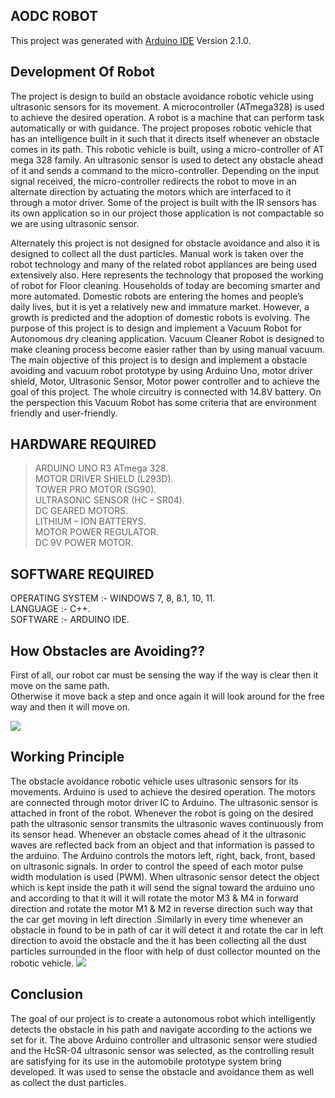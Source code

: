 ## AODC ROBOT 

This project was generated with [Arduino IDE](https://www.arduino.cc/en/software) Version 2.1.0.

## Development Of Robot
The project is design to build an obstacle avoidance robotic vehicle using ultrasonic sensors for its movement. A microcontroller (ATmega328) is used to achieve the desired operation. A robot is a machine that can perform task automatically or with guidance. The project proposes robotic vehicle that has an intelligence built in it such that it directs itself whenever an obstacle comes in its path. This robotic vehicle is built, using a micro-controller of AT mega 328 family. An ultrasonic sensor is used to detect any obstacle ahead of it and sends a command to the micro-controller. Depending on the input signal received, the micro-controller redirects the robot to move in an alternate direction by actuating the motors which are interfaced to it through a motor driver. Some of the project is built with the IR sensors has its own application so in our project those application is not compactable so we are using ultrasonic sensor.

Alternately this project is not designed for obstacle avoidance and also it is designed to collect all the dust particles. Manual work is taken over the robot technology and many of the related robot appliances are being used extensively also. Here represents the technology that proposed the working of robot for Floor cleaning. Households of today are becoming smarter and more automated. Domestic robots are entering the homes and people’s daily lives, but it is yet a relatively new and immature market. However, a growth is predicted and the adoption of domestic robots is evolving. The purpose of this project is to design and implement a Vacuum Robot for Autonomous dry cleaning application. Vacuum Cleaner Robot is designed to make cleaning process become easier rather than by using manual vacuum. The main objective of this project is to design and implement a obstacle avoiding and vacuum robot prototype by using Arduino Uno, motor driver shield, Motor, Ultrasonic Sensor, Motor power controller and to achieve the goal of this project. The whole circuitry is connected with 14.8V battery. On the perspection this Vacuum Robot has some criteria that are environment friendly and user-friendly.

## HARDWARE REQUIRED

> ARDUINO UNO R3 ATmega 328.                                                                                                              
> MOTOR DRIVER SHIELD  (L293D).                                                                                                           
> TOWER PRO MOTOR (SG90).                                                                                                                 
> ULTRASONIC SENSOR (HC – SR04).                                                                                                          
> DC GEARED MOTORS.                                                                                                                       
> LITHIUM – ION BATTERYS.                                                                                                                 
> MOTOR POWER REGULATOR.                                                                                                                  
> DC 9V POWER MOTOR.                                                                                                                                         
## SOFTWARE REQUIRED

OPERATING SYSTEM	:-  WINDOWS 7, 8, 8.1, 10, 11.                                                                                          
LANGUAGE			:-  C++.                                                                                                                    
SOFTWARE 			:-  ARDUINO IDE.                                                                                                            

## How Obstacles are Avoiding??

First of all, our robot car must be sensing the way if the way is clear then it move on the same path.                                    
Otherwise it move back a step and once again it will look around for the free way and then it will move on.

<img src="https://win.adrirobot.it/sonar/PING/immagini/ultrasonic_sensor_schema.jpg">

## Working Principle

The obstacle avoidance robotic vehicle uses ultrasonic sensors for its movements. Arduino is used to achieve the desired operation. The motors are connected through motor driver IC to Arduino. The ultrasonic sensor is attached in front of the robot. Whenever the robot is going on the desired path the ultrasonic sensor transmits the ultrasonic waves continuously from its sensor head. Whenever an obstacle comes ahead of it the ultrasonic waves are reflected back from an object and that information is passed to the arduino. The Arduino controls the motors left, right, back, front, based on ultrasonic signals. In order to control the speed of each motor pulse width modulation is used (PWM). When ultrasonic sensor detect the object which is kept inside the path it will send the signal toward the arduino uno and according to that it will it will rotate the motor M3 & M4 in forward direction and rotate the motor M1 & M2 in reverse direction such way that the car get moving in left direction .Similarly in every time whenever an obstacle in found to be in path of car it will detect it and rotate the car in left direction to avoid the obstacle and the it has been collecting all the dust particles surrounded in the floor with help of dust collector mounted on the robotic vehicle.
<img src="https://static.hindawi.com/articles/mpe/volume-2018/2163278/figures/2163278.fig.002.jpg">

## Conclusion

The goal of our project is to create a autonomous robot which intelligently detects the obstacle in his path and navigate according to the actions we set for it. The above Arduino controller and ultrasonic sensor were studied and the HcSR-04 ultrasonic sensor was selected, as the controlling result are satisfying for its use in the automobile prototype system bring developed. It was used to sense the obstacle and avoidance them as well as collect the dust particles.
